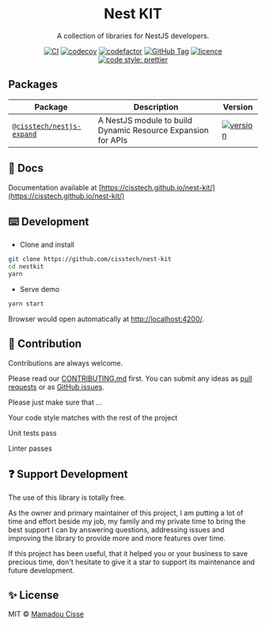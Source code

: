 <!-- markdownlint-disable MD033 -->

<h1 align="center"> Nest KIT</h1>

<div align="center">

A collection of libraries for NestJS developers.

[![CI](https://github.com/cisstech/nestkit/actions/workflows/ci.yml/badge.svg)](https://github.com/cisstech/nestkit/actions/workflows/ci.yml)
[![codecov](https://codecov.io/gh/cisstech/nestkit/branch/main/graph/badge.svg)](https://codecov.io/gh/cisstech/nestkit)
[![codefactor](https://www.codefactor.io/repository/github/cisstech/nestkit/badge/main)](https://www.codefactor.io/repository/github/cisstech/nestkit/overview/main)
[![GitHub Tag](https://img.shields.io/github/tag/cisstech/nestkit.svg)](https://github.com/cisstech/nestkit/tags)
[![licence](https://img.shields.io/github/license/cisstech/nestkit)](https://github.com/cisstech/nestkit/blob/main/LICENSE)
[![code style: prettier](https://img.shields.io/badge/code_style-prettier-ff69b4.svg)](https://github.com/prettier/prettier)

</div>

## Packages

| Package                                    | Description                                                  | Version                                                                                                                       |
| ------------------------------------------ | ------------------------------------------------------------ | ----------------------------------------------------------------------------------------------------------------------------- |
| [`@cisstech/nestjs-expand`](./libs/expand) | A NestJS module to build Dynamic Resource Expansion for APIs | [![version](https://img.shields.io/npm/v/@cisstech/nestjs-expand.svg)](https://www.npmjs.com/package/@cisstech/nestjs-expand) |

## 📄 Docs

Documentation available at [https://cisstech.github.io/nest-kit/](https://cisstech.github.io/nest-kit/)

## ⌨️ Development

- Clone and install

```bash
git clone https://github.com/cisstech/nest-kit
cd nestkit
yarn
```

- Serve demo

```bash
yarn start
```

Browser would open automatically at <http://localhost:4200/>.

## 🤝 Contribution

Contributions are always welcome. <br/>

Please read our [CONTRIBUTING.md](https://github.com/cisstech/nestkit/blob/main/CONTRIBUTING.md) first. You can submit any ideas as [pull requests](https://github.com/cisstech/nestkit/pulls) or as [GitHub issues](https://github.com/cisstech/nestkit/issues).

Please just make sure that ...

Your code style matches with the rest of the project

Unit tests pass

Linter passes

## ❓ Support Development

The use of this library is totally free.

As the owner and primary maintainer of this project, I am putting a lot of time and effort beside my job, my family and my private time to bring the best support I can by answering questions, addressing issues and improving the library to provide more and more features over time.

If this project has been useful, that it helped you or your business to save precious time, don't hesitate to give it a star to support its maintenance and future development.

## ✨ License

MIT © [Mamadou Cisse](https://github.com/cisstech)
